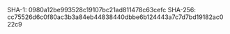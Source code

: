 SHA-1: 0980a12be993528c19107bc21ad811478c63cefc
SHA-256: cc75526d6c0f80ac3b3a84eb44838440dbbe6b124443a7c7d7bd19182ac022c9
